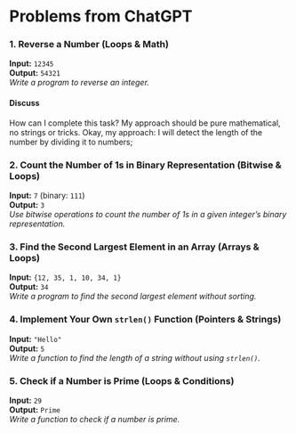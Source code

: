 # Problems from ChatGPT

### **1. Reverse a Number (Loops & Math)**

**Input:** `12345`  
**Output:** `54321`  
_Write a program to reverse an integer._
#### Discuss
How can I complete this task? My approach should be pure mathematical, no strings or tricks. Okay, my approach: I will detect the length of the number by dividing it to numbers;

### **2. Count the Number of 1s in Binary Representation (Bitwise & Loops)**

**Input:** `7` (binary: `111`)  
**Output:** `3`  
_Use bitwise operations to count the number of 1s in a given integer’s binary representation._

### **3. Find the Second Largest Element in an Array (Arrays & Loops)**

**Input:** `{12, 35, 1, 10, 34, 1}`  
**Output:** `34`  
_Write a program to find the second largest element without sorting._

### **4. Implement Your Own `strlen()` Function (Pointers & Strings)**

**Input:** `"Hello"`  
**Output:** `5`  
_Write a function to find the length of a string without using `strlen()`._

### **5. Check if a Number is Prime (Loops & Conditions)**

**Input:** `29`  
**Output:** `Prime`  
_Write a function to check if a number is prime._
